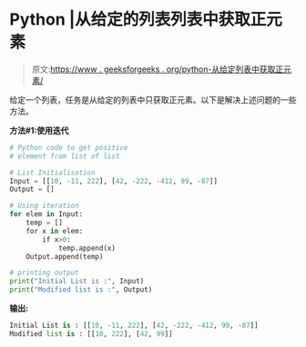 # Python |从给定的列表列表中获取正元素

> 原文:[https://www . geeksforgeeks . org/python-从给定列表中获取正元素/](https://www.geeksforgeeks.org/python-get-positive-elements-from-given-list-of-lists/)

给定一个列表，任务是从给定的列表中只获取正元素。以下是解决上述问题的一些方法。

**方法#1:使用迭代**

```py
# Python code to get positive 
# element from list of list

# List Initialisation
Input = [[10, -11, 222], [42, -222, -412, 99, -87]]
Output = []

# Using iteration
for elem in Input:
    temp = []
    for x in elem:
        if x>0:
            temp.append(x)
    Output.append(temp)

# printing output
print("Initial List is :", Input)
print("Modified list is :", Output)
```

**输出:**

```py
Initial List is : [[10, -11, 222], [42, -222, -412, 99, -87]]
Modified list is : [[10, 222], [42, 99]]

```